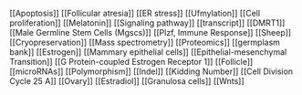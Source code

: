 [[Apoptosis]]
[[Follicular atresia]]
[[ER stress]]
[[Ufmylation]]
[[Cell proliferation]]
[[Melatonin]]
[[Signaling pathway]]
[[transcript]]
[[DMRT1]]
[[Male Germline Stem Cells (Mgscs)]]
[[Plzf, Immune Response]]
[[Sheep]]
[[Cryopreservation]]
[[Mass spectrometry]]
[[Proteomics]]
[[germplasm bank]]
[[Estrogen]]
[[Mammary epithelial cells]]
[[Epithelial-mesenchymal Transition]]
[[G Protein-coupled Estrogen Receptor 1]]
[[Follicle]]
[[microRNAs]]
[[Polymorphism]]
[[Indel]]
[[Kidding Number]]
[[Cell Division Cycle 25 A]]
[[Ovary]]
[[Estradiol]]
[[Granulosa cells]]
[[Wnts]]
